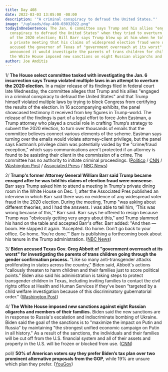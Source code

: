 ```yaml
---
title: Day 408
date: 2022-03-03 13:05:00 -08:00
description: '"A criminal conspiracy to defraud the United States."'
image: "/uploads/day-408-03032022.png"
todayInOneSentence: The Jan. 6 committee says Trump and his allies "engaged in a criminal
  conspiracy to defraud the United States" when they tried to overturn the results
  of the 2020 election; Bill Barr says Trump blew up at him when he told Trump during
  a private meeting that his claims of widespread election fraud were unfounded; Biden
  accused the governor of Texas of "government overreach at its worst" after Texas
  announced it would investigate the parents of trans children for child abuse; and
  the White House imposed new sanctions on eight Russian oligarchs and their families.
author: Joe Amditis
---
```


1/ **The House select committee tasked with investigating the Jan. 6 insurrection says Trump violated multiple laws in an attempt to overturn the 2020 election.** In a major release of its findings filed in federal court late Wednesday, the committee alleges that Trump and his allies "engaged in a criminal conspiracy to defraud the United States" and that Trump himself violated multiple laws by trying to block Congress from certifying the results of the election. In 16 accompanying exhibits, the panel showcased testimony it received from key figures in Trump-world. The release of the findings is part of a legal effort to force John Eastman, a Trump attorney who played a crucial role in crafting Trump’s strategy to subvert the 2020 election, to turn over thousands of emails that the committee believes connect various elements of the scheme. Eastman says turning over the emails would violate attorney-client privilege, but the panel says Eastman’s privilege claim was potentially voided by the "crime/fraud exception," which says communications aren't protected if an attorney is found to be assisting their client in the commission of a crime. The committee has no authority to initiate criminal proceedings. ([Politico](https://www.politico.com/news/2022/03/02/jan6-trump-obstruction-justice-00013440) / [CNN](https://www.cnn.com/2022/03/02/politics/trump-criminal-conspiracy-defraud-january-6-committee/index.html) / [Washington Post](https://www.washingtonpost.com/politics/2022/03/02/eastman-pence-trump-jan-6/) / [Associated Press](https://apnews.com/article/capitol-siege-crime-donald-trump-united-states-presidential-elections-d6f316446682ea36e85e2fc4e0581a87) / [NBC News](https://www.nbcnews.com/politics/donald-trump/jan-6-panel-argues-trump-was-involved-criminal-conspiracy-overturn-ele-rcna18465))

2/ **Trump's former Attorney General William Barr said Trump became enraged after he was told his claims of election fraud were nonsense.** Barr says Trump asked him to attend a meeting in Trump's private dining room in the White House on Dec. 1, after the Associated Pres published an interview in which Barr said there was no evidence of any widespread voter fraud in the 2020 election. During the meeting, Trump "was asking about different theories, and I had the answers. I was able to tell him, 'This was wrong because of this,'" Barr said. Barr says he offered to resign because Trump was "obviously getting very angry about this," and Trump slammed his hand on the table and accepted Barr's offer. Barr added: "And then — boom. He slapped it again. 'Accepted. Go home. Don't go back to your office. Go home. You're done.'" Barr is publishing a forthcoming book about his tenure in the Trump administration. ([NBC News](https://www.nbcnews.com/politics/donald-trump/former-ag-barr-said-trump-became-enraged-told-election-fraud-claims-no-rcna17750))

3/ **Biden accused Texas Gov. Greg Abbott of "government overreach at its worst" for investigating the parents of trans children going through the gender confirmation process.** "Like so many anti-transgender attacks proliferating in states across the country," Biden said, Abbott's actions "callously threaten to harm children and their families just to score political points." Biden also said his administration is taking steps to protect transgender children in Texas, including inviting families to contact  the civil rights office at Health and Human Services if they've been "targeted by a child welfare investigation because of this discriminatory gubernatorial order." ([Washington Post](https://www.washingtonpost.com/politics/2022/03/03/biden-abbott-children-transgender/))

4/ **The White House imposed new sanctions against eight Russian oligarchs and members of their families.** Biden said the new sanctions are in response to Russia's escalation and indiscriminate bombing of Ukraine. Biden said the goal of the sanctions is to "maximize the impact on Putin and Russia" by maintaining "the strongest unified economic campaign on Putin in all history." As a result of the sanctions, the individuals and their families will be cut off from the U.S. financial system and all of their assets and property in the U.S. will be frozen or blocked from use. ([CNN](https://www.cnn.com/2022/03/03/politics/us-sanctions-on-russian-oligarchs/index.html))

poll/ **50% of American voters say they prefer Biden’s tax plan over two prominent alternative proposals from the GOP**, while 19% are unsure which plan they prefer. ([YouGov](https://today.yougov.com/topics/politics/articles-reports/2022/03/01/americans-tax-plan-biden-scott-cawthorn?utm_source=twitter))